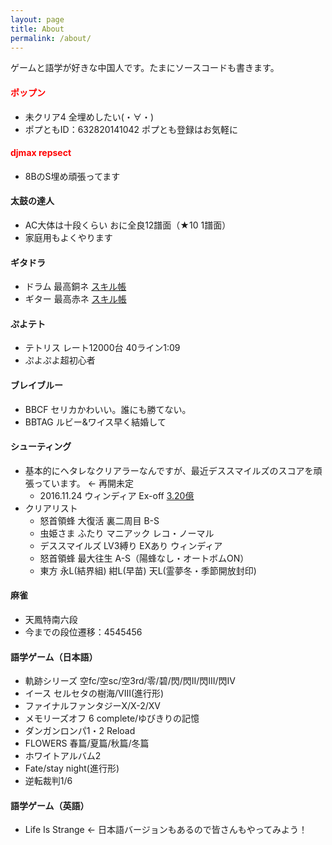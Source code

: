 ```yaml
---
layout: page
title: About
permalink: /about/
---
```


ゲームと語学が好きな中国人です。たまにソースコードも書きます。

#### <font color="red">ポップン</font>
* 未クリア4 全埋めしたい(・∀・)
* ポプともID：632820141042 ポプとも登録はお気軽に

#### <font color="red">djmax repsect</font>
* 8BのS埋め頑張ってます

#### 太鼓の達人
* AC大体は十段くらい おに全良12譜面（★10 1譜面）
* 家庭用もよくやります

#### ギタドラ
* ドラム 最高銅ネ [スキル帳](http://gsv.fun/exchain/1/d)
* ギター 最高赤ネ [スキル帳](http://gsv.fun/exchain/1/g)
  
#### ぷよテト
* テトリス レート12000台 40ライン1:09
* ぷよぷよ超初心者

#### ブレイブルー
* BBCF セリカかわいい。誰にも勝てない。
* BBTAG ルビー&ワイス早く結婚して

#### シューティング
* 基本的にヘタレなクリアラーなんですが、最近デススマイルズのスコアを頑張っています。 <- 再開未定
  * 2016.11.24 ウィンディア Ex-off [3.20億](https://twitter.com/ssdh233/status/801364272563572737)
* クリアリスト
  * 怒首領蜂 大復活 裏二周目 B-S
  * 虫姫さま ふたり マニアック レコ・ノーマル
  * デススマイルズ LV3縛り EXあり ウィンディア
  * 怒首領蜂 最大往生 A-S（陽蜂なし・オートボムON）
  * 東方 永L(結界組) 紺L(早苗) 天L(霊夢冬・季節開放封印)
  
#### 麻雀
* 天鳳特南六段
* 今までの段位遷移：4545456

#### 語学ゲーム（日本語）
* 軌跡シリーズ 空fc/空sc/空3rd/零/碧/閃/閃II/閃III/閃IV
* イース セルセタの樹海/VIII(進行形)
* ファイナルファンタジーX/X-2/XV
* メモリーズオフ 6 complete/ゆびきりの記憶
* ダンガンロンパ1・2 Reload
* FLOWERS 春篇/夏篇/秋篇/冬篇
* ホワイトアルバム2
* Fate/stay night(進行形)
* 逆転裁判1/6

#### 語学ゲーム（英語）
* Life Is Strange <- 日本語バージョンもあるので皆さんもやってみよう！
